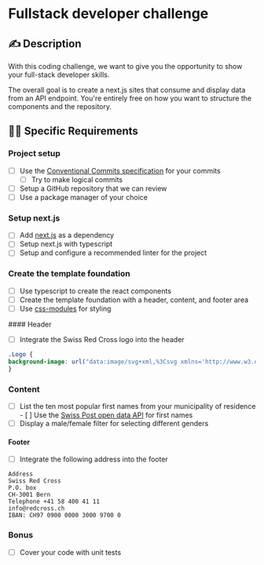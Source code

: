 # Fullstack developer challenge

## ✍️ Description

With this coding challenge, we want to give you the opportunity to show your full-stack developer skills.

The overall goal is to create a next.js sites that consume and display data from an API endpoint. You're entirely free on how you want to structure the components and the repository.

## 👩‍💻 Specific Requirements

### Project setup

-   [ ] Use the [Conventional Commits specification](https://conventionalcommits.org/) for your commits
     -   [ ] Try to make logical commits
-   [ ] Setup a GitHub repository that we can review
-   [ ] Use a package manager of your choice

### Setup next.js

-   [ ] Add [next.js](https://nextjs.org) as a dependency 
-   [ ] Setup next.js with typescript
-   [ ] Setup and configure a recommended linter for the project

### Create the template foundation

-   [ ] Use typescript to create the react components
-   [ ] Create the template foundation with a header, content, and footer area
-   [ ] Use [css-modules](https://github.com/css-modules/css-modules) for styling

#### Header

-   [ ] Integrate the Swiss Red Cross logo into the header
```css
.Logo {
background-image: url("data:image/svg+xml,%3Csvg xmlns='http://www.w3.org/2000/svg' width='226.508' height='66' viewBox='105.492 0 226.508 66' xml:space='preserve'%3E%3Cpath d='M113.5 30c-.7-.6-1.6-1.1-2.6-1.1-1.1 0-1.8.7-1.8 1.8 0 3 5.4 3.1 5.4 8 0 3.2-1.8 5.6-5.2 5.6-1 0-2.2-.3-3-.899V40c.8.6 1.6 1 2.7 1s2-.8 2-2c0-1.4-1.1-1.9-2.1-2.6-2.1-1.4-3.3-2.7-3.3-5.3 0-2.8 1.6-5.3 4.7-5.3 1.1 0 2.2.3 3.1.9V30h.1zM118.1 31.9l1.6 7.1 1.6-7.1h2.9l1.5 7.1.2-1.3 1.4-5.8h3.2l-3.3 12h-2.8l-1.1-4.101-.7-3.5-.7 3.8-1 3.7h-2.8l-3.4-12h3.4v.101zM131.4 28.3c0-1.2 1-2.1 2.2-2.1 1.2 0 2.1 1 2.1 2.2 0 1.2-1 2.1-2.1 2.1-1.2 0-2.2-1-2.2-2.2zm3.8 3.6v12h-3.4v-12h3.4zM142.9 35.1c-.5-.399-.9-.8-1.6-.8-.6 0-.9.4-.9.9 0 1.399 3.8 1.1 3.8 4.7 0 2.399-1.4 4.199-3.9 4.199-1.3 0-2.6-.5-3.6-1.399l1.5-2.4c.5.4 1 .8 1.7.8.5 0 1-.399 1-1 0-1.6-3.8-1.199-3.8-5 0-2.3 1.9-3.5 4-3.5 1.2 0 2.2.3 3.2 1l-1.4 2.5zM151.9 35.1c-.5-.399-.9-.8-1.6-.8-.6 0-.9.4-.9.9 0 1.399 3.8 1.1 3.8 4.7 0 2.399-1.4 4.199-3.9 4.199-1.3 0-2.6-.5-3.6-1.399l1.5-2.4c.5.4 1 .8 1.7.8.5 0 1-.399 1-1 0-1.6-3.8-1.199-3.8-5 0-2.3 1.9-3.5 4-3.5 1.2 0 2.2.3 3.2 1l-1.4 2.5zM161.4 43.9V26h3.6c2.3 0 6.3.2 6.3 5.1 0 2-.8 3.7-2.5 4.6l3.101 8.2h-3.7l-3.1-8.301V43.9H161.4zm3.5-10.2h.6c1.6 0 2.3-1.1 2.3-2.6 0-1.3-.6-2.3-2.4-2.2h-.5v4.8zM180.8 38.8h-5.3c0 .9 0 2.8 1.3 2.8.9 0 1.101-.699 1.101-1.399h2.899c-.3 2.2-1.399 4-3.8 4-3.4 0-4.6-3-4.6-6 0-2.9 1-6.5 4.6-6.5 2.2 0 4.3 2 4.1 5.8l-.3 1.299zm-2.8-2.4c0-.801-.2-2.2-1.2-2.2s-1.2 1.399-1.2 2.1v.4h2.5v-.3h-.1zM187.9 42.6c-.5.9-1.2 1.601-2.301 1.601-2.699 0-3.3-4.3-3.3-6.3 0-2.101.4-6.2 3.2-6.2 1.1 0 1.9.7 2.3 1.7v-8.7h3.4v19.2h-3.4V42.6h.101zm.2-4.7c0-.7-.1-3.2-1.199-3.2-1.101 0-1.2 2.5-1.2 3.2 0 .8 0 3.199 1.2 3.199C188 41.1 188.1 38.5 188.1 37.9zM208.1 29.3c-.5-.1-.899-.2-1.3-.2-3.1 0-4.5 2.8-4.5 5.6 0 2.7 1.4 6 4.5 6 .5 0 .9-.101 1.4-.3v3.4c-.5.2-1.101.3-1.601.3-5.1 0-8-4.6-8-9.3 0-4.5 3-9 7.801-9 .6 0 1.199.1 1.8.3v3.2h-.1zM213.4 31.9v1.5c.6-1 1.399-1.8 2.699-1.9v3.3h-.5c-2.199 0-2.3 1.5-2.3 3.3v6H210v-12h3.4v-.2zM225.9 37.9c0 3.1-1 6.199-4.601 6.199-3.6 0-4.6-3.199-4.6-6.199s1-6.3 4.6-6.3c3.701.1 4.601 3.2 4.601 6.3zm-5.8 0c0 .699 0 3.199 1.2 3.199s1.2-2.5 1.2-3.199c0-.7 0-3.2-1.2-3.2-1.1 0-1.2 2.5-1.2 3.2zM233.5 35.1c-.5-.399-.9-.8-1.6-.8-.601 0-.9.4-.9.9 0 1.399 3.8 1.1 3.8 4.7 0 2.399-1.399 4.199-3.899 4.199A5.43 5.43 0 0 1 227.3 42.7l1.5-2.4c.5.4 1 .8 1.7.8.5 0 1-.399 1-1 0-1.6-3.8-1.199-3.8-5 0-2.3 1.899-3.5 4-3.5 1.2 0 2.2.3 3.2 1l-1.4 2.5zM242.4 35.1c-.5-.399-.9-.8-1.601-.8-.6 0-.899.4-.899.9 0 1.399 3.8 1.1 3.8 4.7 0 2.399-1.4 4.199-3.9 4.199-1.3 0-2.6-.5-3.6-1.399l1.5-2.4c.5.4 1 .8 1.7.8.5 0 1-.399 1-1 0-1.6-3.801-1.199-3.801-5 0-2.3 1.9-3.5 4-3.5 1.2 0 2.2.3 3.2 1l-1.399 2.5z'/%3E%3Cpath fill='%23E2001A' d='M332 22h-22V0h-22v22h-22v22h22v22h22V44h22z'/%3E%3C/svg%3E");
}
```

### Content

-   [ ] List the ten most popular first names from your municipality of residence
      -   [ ]  Use the [Swiss Post open data API](https://swisspost.opendatasoft.com/explore/dataset/vornamen_proplz/api/) for first names
-  [ ]  Display a male/female filter for selecting different genders

#### Footer
-   [ ] Integrate the following address into the footer
```
Address
Swiss Red Cross
P.O. box
CH-3001 Bern 
Telephone +41 58 400 41 11 
info@redcross.ch
IBAN: CH97 0900 0000 3000 9700 0
```

### Bonus

-   [ ] Cover your code with unit tests

